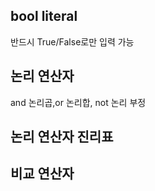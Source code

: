 ## bool literal
반드시 True/False로만 입력 가능
## 논리 연산자
and 논리곱,or 논리합, not 논리 부정
## 논리 연산자 진리표
## 비교 연산자


